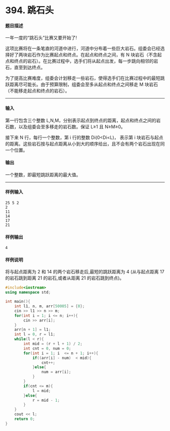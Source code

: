# 394. 跳石头

#### 题目描述

 一年一度的“跳石头”比赛又要开始了!

 这项比赛将在一条笔直的河道中进行，河道中分布着一些巨大岩石。组委会已经选择好了两块岩石作为比赛起点和终点。在起点和终点之间，有 N 块岩石（不含起点和终点的岩石）。在比赛过程中，选手们将从起点出发，每一步跳向相邻的岩石，直至到达终点。

 为了提高比赛难度，组委会计划移走一些岩石，使得选手们在比赛过程中的最短跳跃距离尽可能长。由于预算限制，组委会至多从起点和终点之间移走 M 块岩石（不能移走起点和终点的岩石）。

------

#### 输入

 第一行包含三个整数 L,N,M，分别表示起点到终点的距离，起点和终点之间的岩石数，以及组委会至多移走的岩石数。保证 L≥1 且 N≥M≥0。

接下来 N 行，每行一个整数，第 i 行的整数 Di(0<Di<L)， 表示第 i 块岩石与起点的距离。这些岩石按与起点距离从小到大的顺序给出，且不会有两个岩石出现在同一个位置。

#### 输出

 一个整数，即最短跳跃距离的最大值。

------

#### 样例输入

```
25 5 2 
2
11
14
17 
21
```

#### 样例输出

```
4
```

#### 样例说明

 将与起点距离为 2 和 14 的两个岩石移走后,最短的跳跃距离为 4 (从与起点距离 17 的岩石跳到距离 21 的岩石,或者从距离 21 的岩石跳到终点)。

```c++
#include<iostream>
using namespace std;

int main(){
    int l1, n, m, arr[50005] = {0};
    cin >> l1 >> n >> m;
    for(int i = 1; i <= n; i++){
        cin >> arr[i];
    }
    arr[n + 1] = l1;
    int l = 0, r = l1;
    while(l < r){
        int mid = (r + l + 1) / 2;
        int cnt = 0, num = 0;
        for(int i = 1; i  <= n + 1; i++){
            if((arr[i] - num)  < mid){
                cnt++;
            }else{
                num = arr[i];
            }
        }
        if(cnt <= m){
            l = mid;
        }else{
            r = mid - 1;
        }
    }
	cout << l;
	return 0;
}
```

